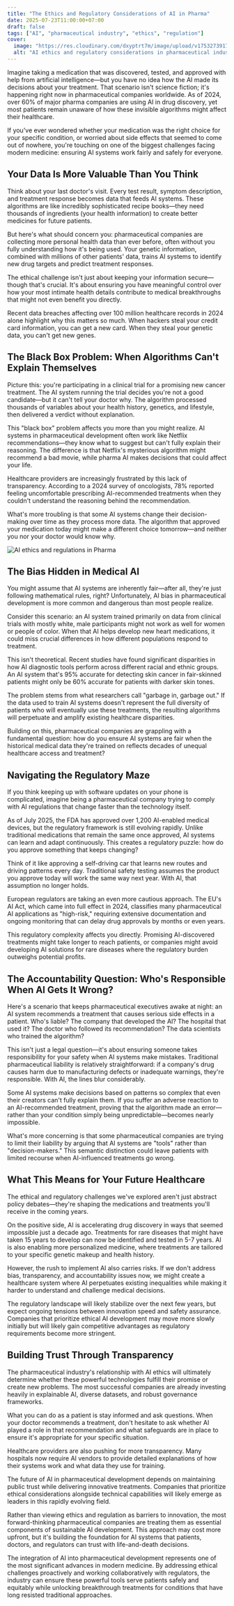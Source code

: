 ```yaml
---
title: "The Ethics and Regulatory Considerations of AI in Pharma"
date: 2025-07-23T11:00:00+07:00
draft: false
tags: ["AI", "pharmaceutical industry", "ethics", "regulation"]
cover:
  image: "https://res.cloudinary.com/dxyptrt7m/image/upload/v1753273917/ier9twkougw2f2cyffrs.jpg"
  alt: "AI ethics and regulatory considerations in pharmaceutical industry"
---
```


Imagine taking a medication that was discovered, tested, and approved with help from artificial intelligence—but you have no idea how the AI made its decisions about your treatment. That scenario isn't science fiction; it's happening right now in pharmaceutical companies worldwide. As of 2024, over 60% of major pharma companies are using AI in drug discovery, yet most patients remain unaware of how these invisible algorithms might affect their healthcare.

If you've ever wondered whether your medication was the right choice for your specific condition, or worried about side effects that seemed to come out of nowhere, you're touching on one of the biggest challenges facing modern medicine: ensuring AI systems work fairly and safely for everyone.

## Your Data Is More Valuable Than You Think

Think about your last doctor's visit. Every test result, symptom description, and treatment response becomes data that feeds AI systems. These algorithms are like incredibly sophisticated recipe books—they need thousands of ingredients (your health information) to create better medicines for future patients.

But here's what should concern you: pharmaceutical companies are collecting more personal health data than ever before, often without you fully understanding how it's being used. Your genetic information, combined with millions of other patients' data, trains AI systems to identify new drug targets and predict treatment responses.

The ethical challenge isn't just about keeping your information secure—though that's crucial. It's about ensuring you have meaningful control over how your most intimate health details contribute to medical breakthroughs that might not even benefit you directly.

Recent data breaches affecting over 100 million healthcare records in 2024 alone highlight why this matters so much. When hackers steal your credit card information, you can get a new card. When they steal your genetic data, you can't get new genes.

## The Black Box Problem: When Algorithms Can't Explain Themselves

Picture this: you're participating in a clinical trial for a promising new cancer treatment. The AI system running the trial decides you're not a good candidate—but it can't tell your doctor why. The algorithm processed thousands of variables about your health history, genetics, and lifestyle, then delivered a verdict without explanation.

This "black box" problem affects you more than you might realize. AI systems in pharmaceutical development often work like Netflix recommendations—they know what to suggest but can't fully explain their reasoning. The difference is that Netflix's mysterious algorithm might recommend a bad movie, while pharma AI makes decisions that could affect your life.

Healthcare providers are increasingly frustrated by this lack of transparency. According to a 2024 survey of oncologists, 78% reported feeling uncomfortable prescribing AI-recommended treatments when they couldn't understand the reasoning behind the recommendation.

What's more troubling is that some AI systems change their decision-making over time as they process more data. The algorithm that approved your medication today might make a different choice tomorrow—and neither you nor your doctor would know why.

![AI ethics and regulations in Pharma](https://res.cloudinary.com/dxyptrt7m/image/upload/v1753273743/bnoij8njnugei4rpycxi.jpg)

## The Bias Hidden in Medical AI

You might assume that AI systems are inherently fair—after all, they're just following mathematical rules, right? Unfortunately, AI bias in pharmaceutical development is more common and dangerous than most people realize.

Consider this scenario: an AI system trained primarily on data from clinical trials with mostly white, male participants might not work as well for women or people of color. When that AI helps develop new heart medications, it could miss crucial differences in how different populations respond to treatment.

This isn't theoretical. Recent studies have found significant disparities in how AI diagnostic tools perform across different racial and ethnic groups. An AI system that's 95% accurate for detecting skin cancer in fair-skinned patients might only be 60% accurate for patients with darker skin tones.

The problem stems from what researchers call "garbage in, garbage out." If the data used to train AI systems doesn't represent the full diversity of patients who will eventually use these treatments, the resulting algorithms will perpetuate and amplify existing healthcare disparities.

Building on this, pharmaceutical companies are grappling with a fundamental question: how do you ensure AI systems are fair when the historical medical data they're trained on reflects decades of unequal healthcare access and treatment?

## Navigating the Regulatory Maze

If you think keeping up with software updates on your phone is complicated, imagine being a pharmaceutical company trying to comply with AI regulations that change faster than the technology itself.

As of July 2025, the FDA has approved over 1,200 AI-enabled medical devices, but the regulatory framework is still evolving rapidly. Unlike traditional medications that remain the same once approved, AI systems can learn and adapt continuously. This creates a regulatory puzzle: how do you approve something that keeps changing?

Think of it like approving a self-driving car that learns new routes and driving patterns every day. Traditional safety testing assumes the product you approve today will work the same way next year. With AI, that assumption no longer holds.

European regulators are taking an even more cautious approach. The EU's AI Act, which came into full effect in 2024, classifies many pharmaceutical AI applications as "high-risk," requiring extensive documentation and ongoing monitoring that can delay drug approvals by months or even years.

This regulatory complexity affects you directly. Promising AI-discovered treatments might take longer to reach patients, or companies might avoid developing AI solutions for rare diseases where the regulatory burden outweighs potential profits.

## The Accountability Question: Who's Responsible When AI Gets It Wrong?

Here's a scenario that keeps pharmaceutical executives awake at night: an AI system recommends a treatment that causes serious side effects in a patient. Who's liable? The company that developed the AI? The hospital that used it? The doctor who followed its recommendation? The data scientists who trained the algorithm?

This isn't just a legal question—it's about ensuring someone takes responsibility for your safety when AI systems make mistakes. Traditional pharmaceutical liability is relatively straightforward: if a company's drug causes harm due to manufacturing defects or inadequate warnings, they're responsible. With AI, the lines blur considerably.

Some AI systems make decisions based on patterns so complex that even their creators can't fully explain them. If you suffer an adverse reaction to an AI-recommended treatment, proving that the algorithm made an error—rather than your condition simply being unpredictable—becomes nearly impossible.

What's more concerning is that some pharmaceutical companies are trying to limit their liability by arguing that AI systems are "tools" rather than "decision-makers." This semantic distinction could leave patients with limited recourse when AI-influenced treatments go wrong.

## What This Means for Your Future Healthcare

The ethical and regulatory challenges we've explored aren't just abstract policy debates—they're shaping the medications and treatments you'll receive in the coming years.

On the positive side, AI is accelerating drug discovery in ways that seemed impossible just a decade ago. Treatments for rare diseases that might have taken 15 years to develop can now be identified and tested in 5-7 years. AI is also enabling more personalized medicine, where treatments are tailored to your specific genetic makeup and health history.

However, the rush to implement AI also carries risks. If we don't address bias, transparency, and accountability issues now, we might create a healthcare system where AI perpetuates existing inequalities while making it harder to understand and challenge medical decisions.

The regulatory landscape will likely stabilize over the next few years, but expect ongoing tensions between innovation speed and safety assurance. Companies that prioritize ethical AI development may move more slowly initially but will likely gain competitive advantages as regulatory requirements become more stringent.

## Building Trust Through Transparency

The pharmaceutical industry's relationship with AI ethics will ultimately determine whether these powerful technologies fulfill their promise or create new problems. The most successful companies are already investing heavily in explainable AI, diverse datasets, and robust governance frameworks.

What you can do as a patient is stay informed and ask questions. When your doctor recommends a treatment, don't hesitate to ask whether AI played a role in that recommendation and what safeguards are in place to ensure it's appropriate for your specific situation.

Healthcare providers are also pushing for more transparency. Many hospitals now require AI vendors to provide detailed explanations of how their systems work and what data they use for training.

The future of AI in pharmaceutical development depends on maintaining public trust while delivering innovative treatments. Companies that prioritize ethical considerations alongside technical capabilities will likely emerge as leaders in this rapidly evolving field.

Rather than viewing ethics and regulation as barriers to innovation, the most forward-thinking pharmaceutical companies are treating them as essential components of sustainable AI development. This approach may cost more upfront, but it's building the foundation for AI systems that patients, doctors, and regulators can trust with life-and-death decisions.

The integration of AI into pharmaceutical development represents one of the most significant advances in modern medicine. By addressing ethical challenges proactively and working collaboratively with regulators, the industry can ensure these powerful tools serve patients safely and equitably while unlocking breakthrough treatments for conditions that have long resisted traditional approaches.